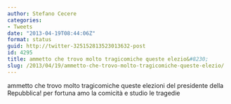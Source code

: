 ```yaml
---
author: Stefano Cecere
categories:
- Tweets
date: "2013-04-19T08:44:06Z"
format: status
guid: http://twitter-325152813523013632-post
id: 4295
title: ammetto che trovo molto tragicomiche queste elezio&#8230;
slug: /2013/04/19/ammetto-che-trovo-molto-tragicomiche-queste-elezio/
---
```


ammetto che trovo molto tragicomiche queste elezioni del presidente della Repubblica! per fortuna amo la comicità e studio le tragedie